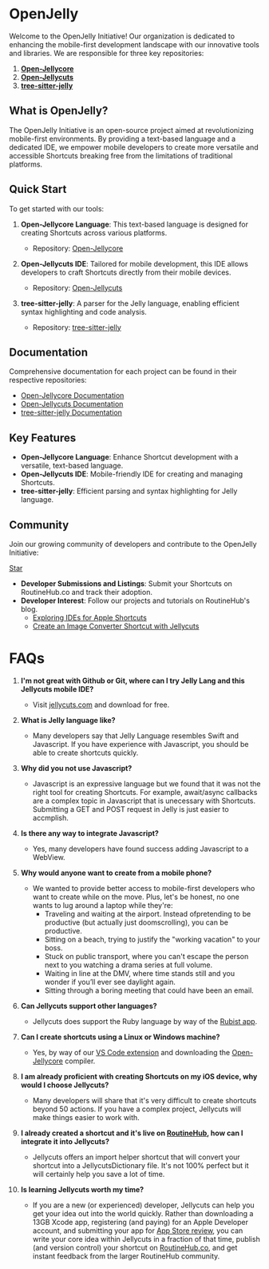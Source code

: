 # OpenJelly 

Welcome to the OpenJelly Initiative! Our organization is dedicated to enhancing the mobile-first development landscape with our innovative tools and libraries. We are responsible for three key repositories:

1. **[Open-Jellycore](https://github.com/Jellycuts/Open-Jellycore)**
2. **[Open-Jellycuts](https://github.com/Jellycuts/Open-Jellycuts)**
3. **[tree-sitter-jelly](https://github.com/Jellycuts/tree-sitter-jelly)**

## What is OpenJelly?

The OpenJelly Initiative is an open-source project aimed at revolutionizing mobile-first environments. By providing a text-based language and a dedicated IDE, we empower mobile developers to create more versatile and accessible Shortcuts breaking free from the limitations of traditional platforms.

## Quick Start

To get started with our tools:

1. **Open-Jellycore Language**: This text-based language is designed for creating Shortcuts across various platforms.
   - Repository: [Open-Jellycore](https://github.com/Jellycuts/Open-Jellycore)

2. **Open-Jellycuts IDE**: Tailored for mobile development, this IDE allows developers to craft Shortcuts directly from their mobile devices.
   - Repository: [Open-Jellycuts](https://github.com/Jellycuts/Open-Jellycuts)

3. **tree-sitter-jelly**: A parser for the Jelly language, enabling efficient syntax highlighting and code analysis.
   - Repository: [tree-sitter-jelly](https://github.com/Jellycuts/tree-sitter-jelly)

## Documentation

Comprehensive documentation for each project can be found in their respective repositories:

- [Open-Jellycore Documentation](https://openjelly.github.io/Open-Jellycore/documentation/open_jellycore/)
- [Open-Jellycuts Documentation](https://github.com/Jellycuts/Open-Jellycuts#readme)
- [tree-sitter-jelly Documentation](https://github.com/Jellycuts/tree-sitter-jelly#readme)

## Key Features

- **Open-Jellycore Language**: Enhance Shortcut development with a versatile, text-based language.
- **Open-Jellycuts IDE**: Mobile-friendly IDE for creating and managing Shortcuts.
- **tree-sitter-jelly**: Efficient parsing and syntax highlighting for Jelly language.

## Community

Join our growing community of developers and contribute to the OpenJelly Initiative:

<a class="github-button" href="https://github.com/buttons/github-buttons" data-color-scheme="no-preference: light; light: light; dark: dark;" data-icon="octicon-star" data-size="large" aria-label="Star buttons/github-buttons on GitHub">Star</a>

- **Developer Submissions and Listings**: Submit your Shortcuts on RoutineHub.co and track their adoption.
- **Developer Interest**: Follow our projects and tutorials on RoutineHub's blog.
  - [Exploring IDEs for Apple Shortcuts](https://blog.routinehub.co/exploring-ides-for-apple-shortcuts/)
  - [Create an Image Converter Shortcut with Jellycuts](https://blog.routinehub.co/tutorial-to-create-an-image-converter-shortcut-with-jellycuts/)


# FAQs

1. **I'm not great with Github or Git, where can I try Jelly Lang and this Jellycuts mobile IDE?**
   - Visit [jellycuts.com](https://jellycuts.com) and download for free. 

2. **What is Jelly language like?**
   - Many developers say that Jelly Language resembles Swift and Javascript. If you have experience with Javascript, you should be able to create shortcuts quickly.

3. **Why did you not use Javascript?**
   - Javascript is an expressive language but we found that it was not the right tool for creating Shortcuts. For example, await/async callbacks are a complex topic in Javascript that is unecessary with Shortcuts. Submitting a GET and POST request in Jelly is just easier to accmplish.

4. **Is there any way to integrate Javascript?**
   - Yes, many developers have found success adding Javascript to a WebView.

5. **Why would anyone want to create from a mobile phone?**
   - We wanted to provide better access to mobile-first developers who want to create while on the move. Plus, let's be honest, no one wants to lug around a laptop while they're:
     - Traveling and waiting at the airport. Instead ofpretending to be productive (but actually just doomscrolling), you can be productive.
     - Sitting on a beach, trying to justify the "working vacation" to your boss.
     - Stuck on public transport, where you can't escape the person next to you watching a drama series at full volume.
     - Waiting in line at the DMV, where time stands still and you wonder if you’ll ever see daylight again.
     - Sitting through a boring meeting that could have been an email.

6. **Can Jellycuts support other languages?**
   - Jellycuts does support the Ruby language by way of the [Rubist app](https://rubyist.app?ref=https://github.com/openjelly).

7. **Can I create shortcuts using a Linux or Windows machine?**
   - Yes, by way of our [VS Code extension](https://openjelly.com/vscode) and downloading the [Open-Jellycore](https://github.com/Jellycuts/Open-Jellycore) compiler.

8. **I am already proficient with creating Shortcuts on my iOS device, why would I choose Jellycuts?**
   - Many developers will share that it's very difficult to create shortcuts beyond 50 actions. If you have a complex project, Jellycuts will make things easier to work with.

9. **I already created a shortcut and it's live on [RoutineHub](https://RoutineHub.co?ref=https://github.com/openjelly), how can I integrate it into Jellycuts?**
   - Jellycuts offers an import helper shortcut that will convert your shortcut into a JellycutsDictionary file. It's not 100% perfect but it will certainly help you save a lot of time.

10. **Is learning Jellycuts worth my time?**
    - If you are a new (or experienced) developer, Jellycuts can help you get your idea out into the world quickly. Rather than downloading a 13GB Xcode app, registering (and paying) for an Apple Developer account, and submitting your app for [App Store review](https://www.wired.com/story/developers-revolt-apple-dma/), you can write your core idea within Jellycuts in a fraction of that time, publish (and version control) your shortcut on [RoutineHub.co](https://RoutineHub.co?ref=https://github.co/openjelly), and get instant feedback from the larger RoutineHub community.



